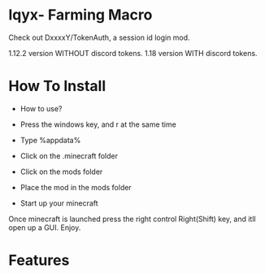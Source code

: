 # lqyx- Farming Macro


Check out DxxxxY/TokenAuth, a session id login mod.

1.12.2 version WITHOUT discord tokens.
1.18 version WITH discord tokens.

# How To Install
- How to use?

- Press the windows key, and r at the same time

- Type %appdata%

- Click on the .minecraft folder

- Click on the mods folder

- Place the mod in the mods folder

- Start up your minecraft

Once minecraft is launched press the right control Right(Shift) key, and itll open up a GUI. Enjoy.

# Features
